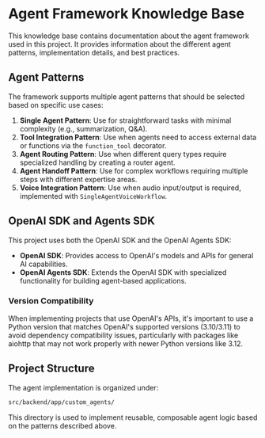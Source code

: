 # Agent Framework Knowledge Base

This knowledge base contains documentation about the agent framework used in this project. It provides information about the different agent patterns, implementation details, and best practices.

## Agent Patterns

The framework supports multiple agent patterns that should be selected based on specific use cases:

1. **Single Agent Pattern**: Use for straightforward tasks with minimal complexity (e.g., summarization, Q&A).
2. **Tool Integration Pattern**: Use when agents need to access external data or functions via the `function_tool` decorator.
3. **Agent Routing Pattern**: Use when different query types require specialized handling by creating a router agent.
4. **Agent Handoff Pattern**: Use for complex workflows requiring multiple steps with different expertise areas.
5. **Voice Integration Pattern**: Use when audio input/output is required, implemented with `SingleAgentVoiceWorkflow`.

## OpenAI SDK and Agents SDK

This project uses both the OpenAI SDK and the OpenAI Agents SDK:

- **OpenAI SDK**: Provides access to OpenAI's models and APIs for general AI capabilities.
- **OpenAI Agents SDK**: Extends the OpenAI SDK with specialized functionality for building agent-based applications.

### Version Compatibility

When implementing projects that use OpenAI's APIs, it's important to use a Python version that matches OpenAI's supported versions (3.10/3.11) to avoid dependency compatibility issues, particularly with packages like aiohttp that may not work properly with newer Python versions like 3.12.

## Project Structure

The agent implementation is organized under:

```bash
src/backend/app/custom_agents/
```

This directory is used to implement reusable, composable agent logic based on the patterns described above.
